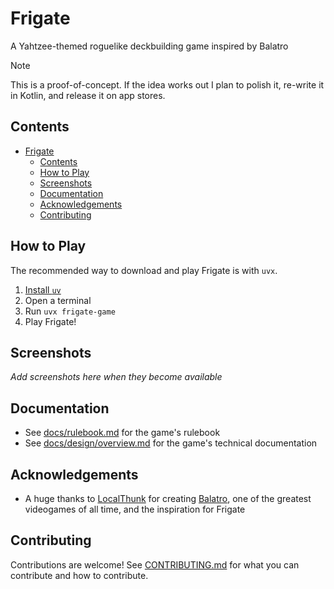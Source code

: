 # Frigate

A Yahtzee-themed roguelike deckbuilding game inspired by Balatro

>[!NOTE]
> This is a proof-of-concept. If the idea works out I plan to polish it, re-write it in Kotlin, and release it on app stores.

## Contents

- [Frigate](#frigate)
  - [Contents](#contents)
  - [How to Play](#how-to-play)
  - [Screenshots](#screenshots)
  - [Documentation](#documentation)
  - [Acknowledgements](#acknowledgements)
  - [Contributing](#contributing)

## How to Play

The recommended way to download and play Frigate is with `uvx`.

1. [Install `uv`](https://docs.astral.sh/uv/getting-started/installation/)
2. Open a terminal
3. Run `uvx frigate-game`
4. Play Frigate!

## Screenshots

*Add screenshots here when they become available*

## Documentation

* See [docs/rulebook.md](docs/rulebook.md) for the game's rulebook
* See [docs/design/overview.md](docs/design/overview.md) for the game's technical documentation

## Acknowledgements

- A huge thanks to [LocalThunk](https://x.com/localthunk) for creating [Balatro](https://www.playbalatro.com/), one of the greatest videogames of all time, and the inspiration for Frigate

## Contributing

Contributions are welcome! See [CONTRIBUTING.md](CONTRIBUTING.md) for what you can contribute and how to contribute. 